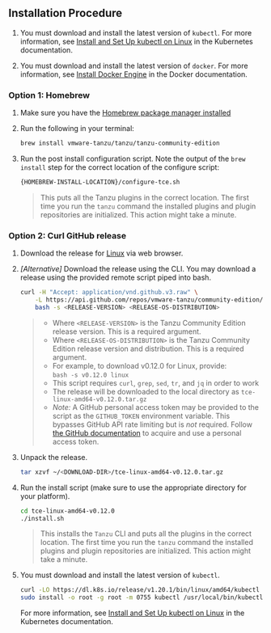 ## Installation Procedure

1. You must download and install the latest version of `kubectl`. For more information, see [Install and Set Up kubectl on Linux](https://kubernetes.io/docs/tasks/tools/install-kubectl-linux/) in the Kubernetes documentation.

1. You must download and install the latest version of `docker`. For more information, see [Install Docker Engine](https://docs.docker.com/engine/install/) in the Docker documentation.

### Option 1: Homebrew

1. Make sure you have the [Homebrew package manager installed](https://brew.sh/)

1. Run the following in your terminal:

    ```sh
    brew install vmware-tanzu/tanzu/tanzu-community-edition
    ```

1. Run the post install configuration script. Note the output of the `brew install` step for the correct location of the configure script:

    ```sh
    {HOMEBREW-INSTALL-LOCATION}/configure-tce.sh
    ```

    > This puts all the Tanzu plugins in the correct location.
    > The first time you run the `tanzu` command the installed plugins and plugin repositories are initialized. This action might take a minute.

### Option 2: Curl GitHub release

1. Download the release for [Linux](https://github.com/vmware-tanzu/community-edition/releases/download/v0.12.0/tce-linux-amd64-v0.12.0.tar.gz) via web browser.

1. _[Alternative]_ Download the release using the CLI. You may download a release using the provided remote script piped into bash.

    ```sh
    curl -H "Accept: application/vnd.github.v3.raw" \
        -L https://api.github.com/repos/vmware-tanzu/community-edition/contents/hack/get-tce-release.sh | \
        bash -s <RELEASE-VERSION> <RELEASE-OS-DISTRIBUTION>
    ```

    > - Where ``<RELEASE-VERSION>`` is the Tanzu Community Edition release version. This is a required argument.
    > - Where ``<RELEASE-OS-DISTRIBUTION>`` is the Tanzu Community Edition release version and distribution. This is a required argument.
    > - For example, to download v0.12.0 for Linux, provide:  <br>`bash -s v0.12.0 linux`
    > - This script requires `curl`, `grep`, `sed`, `tr`, and `jq` in order to work
    > - The release will be downloaded to the local directory as `tce-linux-amd64-v0.12.0.tar.gz`
    > - *_Note:_* A GitHub personal access token may be provided to the script as the `GITHUB_TOKEN` environment variable. This bypasses GitHub API rate limiting but is _not_ required. Follow [the GitHub documentation](https://docs.github.com/en/github/authenticating-to-github/keeping-your-account-and-data-secure/creating-a-personal-access-token) to acquire and use a personal access token.

1. Unpack the release.

    ```sh
    tar xzvf ~/<DOWNLOAD-DIR>/tce-linux-amd64-v0.12.0.tar.gz
    ```

1. Run the install script (make sure to use the appropriate directory for your platform).

    ```sh
    cd tce-linux-amd64-v0.12.0
    ./install.sh
    ```

    > This installs the `Tanzu` CLI and puts all the plugins in the correct location.
    > The first time you run the `tanzu` command the installed plugins and plugin repositories are initialized. This action might take a minute.

1. You must download and install the latest version of `kubectl`.

    ```sh
    curl -LO https://dl.k8s.io/release/v1.20.1/bin/linux/amd64/kubectl
    sudo install -o root -g root -m 0755 kubectl /usr/local/bin/kubectl
    ```

    For more information, see [Install and Set Up kubectl on Linux](https://kubernetes.io/docs/tasks/tools/install-kubectl-linux/) in the Kubernetes documentation.
